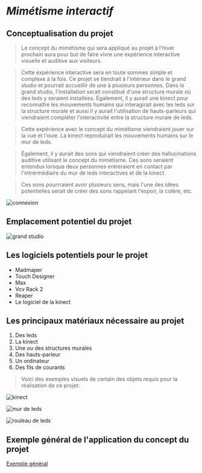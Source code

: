 # *Mimétisme interactif*

## Conceptualisation du projet

>Le concept du mimétisme qui sera appliqué au projet à l'hiver prochain aura pour but de faire vivre une expérience interactive visuelle et auditive aux visiteurs.


>Cette expérience interactive sera en toute sommes simple et complexe à la fois. Ce projet se tiendrait à l'intérieur dans le grand studio et pourrait accueillir de une à plusieurs personnes. Dans le grand studio, l'installation serait constitué d'une structure murale où des leds y seraient installées. Également, il y aurait une kinect pour reconnaître les mouvements humains qui interagirait avec les leds sur la structure murale et aussi il y aurait l'utilisation de hauts-parleurs qui viendraient compléter l'interactivité entre la structure murale de leds.


>Cette expérience avec le concept du mimétisme viendraient jouer sur la vue et l'ouie. La kinect reproduirait les mouvements humains sur le mur de leds.

>Également, il y aurait des sons qui viendraient créer des hallucinations auditive utilisant le concept du mimétisme. Ces sons seraient entendus lorsque deux personnes entreraient en contact par l'intrermédiaire du mur de leds interactives et de la kinect.

>Ces sons pourrraient avoir plusieurs sens, mais l'une des idées potentielles serait de créer des sons rappelant l'espoir, la colère, etc.


![connexion](/images_mimetisme/mur_leds.webp)

## Emplacement potentiel du projet

![grand studio](/documents/grand_studio.png)

## Les logiciels potentiels pour le projet

- Madmaper
- Touch Designer
- Max
- Vcv Rack 2
- Reaper
- Le logiciel de la kinect

## Les principaux matériaux nécessaire au projet

1. Des leds
2. La kinect
3. Une ou des structures murales
4. Des hauts-parleur
5. Un ordinateur
6. Des fils de courants

>Voici des exemples visuels de certain des objets requis pour la réalisation de ce projet:

![kinect](/documents/kinect.jfif)

![mur de leds](/documents/leds.jfif)

![rouleau de leds](/documents/rouleau_leds.jpg)

## Exemple général de l'application du concept du projet

[Exemple général](https://www.youtube.com/watch?v=rtRscfX8O44)




